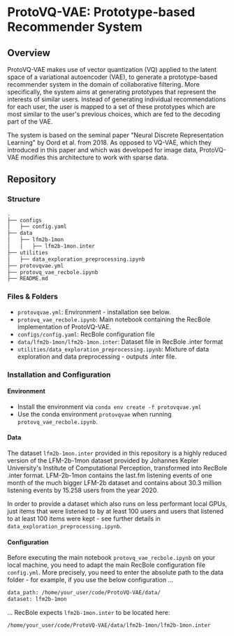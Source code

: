 # ProtoVQ-VAE: Prototype-based Recommender System

## Overview
ProtoVQ-VAE makes use of vector quantization (VQ) applied to the latent space of a variational autoencoder (VAE),
to generate a prototype-based recommender system in the domain of collaborative filtering. More specifically, 
the system aims at generating prototypes that represent the interests of similar users. Instead of generating 
individual recommendations for each user, the user is mapped to a set of these prototypes which are most similar
to the user's previous choices, which are fed to the decoding part of the VAE.

The system is based on the seminal paper "Neural Discrete Representation Learning" by Oord et al. from 2018. As 
opposed to VQ-VAE, which they introduced in this paper and which was developed for image data, ProtoVQ-VAE modifies
this architecture to work with sparse data.

## Repository
### Structure
```bash
.
├── configs
│   ├── config.yaml
├── data
│   ├── lfm2b-1mon
│   │   ├── lfm2b-1mon.inter
├── utilities
│   ├── data_exploration_preprocessing.ipynb
├── protovqvae.yml
├── protovq_vae_recbole.ipynb
├── README.md
```

### Files & Folders
- `protovqvae.yml`: Environment - installation see below.
- `protovq_vae_recbole.ipynb`: Main notebook containing the RecBole implementation of ProtoVQ-VAE.
- `configs/config.yaml`: RecBole configuration file
- `data/lfm2b-1mon/lfm2b-1mon.inter`: Dataset file in RecBole .inter format
- `utilities/data_exploration_preprocessing.ipynb`: Mixture of data exploration and data preprocessing - outputs .inter file.

### Installation and Configuration
#### Environment
- Install the environment via `conda env create -f protovqvae.yml`
- Use the conda environment `protovqvae` when running `protovq_vae_recbole.ipynb`.

#### Data
The dataset `lfm2b-1mon.inter` provided in this repository is a highly reduced version of the LFM-2b-1mon dataset
provided by Johannes Kepler University's Institute of Computational Perception, transformed into RecBole .inter format.
LFM-2b-1mon contains the last.fm listening events of one month of the  much bigger LFM-2b dataset and contains about
30.3 million listening events by 15.258 users from the year 2020.

In order to provide a dataset which also runs on less performant local GPUs, just items that were listened to by at 
least 100 users and users that listened to at least 100 items were kept - see further details in 
`data_exploration_preprocessing.ipynb`.

#### Configuration
Before executing the main notebook `protovq_vae_recbole.ipynb` on your local machine, you need to adapt the main
RecBole configuration file `config.yml`. More precisely, you need to enter the absolute path to the data folder - 
for example, if you use the below configuration ...

```bash
data_path: /home/your_user/code/ProtoVQ-VAE/data/
dataset: lfm2b-1mon
```

...  RecBole expects `lfm2b-1mon.inter` to be located here: 

`/home/your_user/code/ProtoVQ-VAE/data/lfm2b-1mon/lfm2b-1mon.inter`
